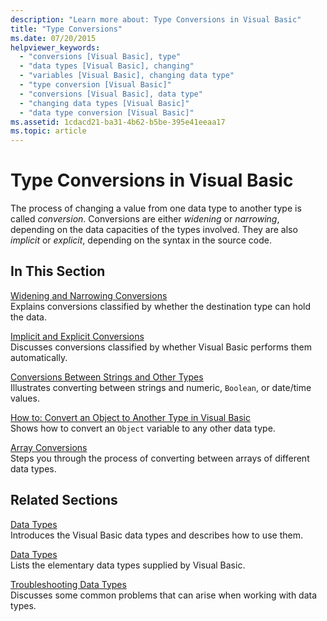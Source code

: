 ```yaml
---
description: "Learn more about: Type Conversions in Visual Basic"
title: "Type Conversions"
ms.date: 07/20/2015
helpviewer_keywords: 
  - "conversions [Visual Basic], type"
  - "data types [Visual Basic], changing"
  - "variables [Visual Basic], changing data type"
  - "type conversion [Visual Basic]"
  - "conversions [Visual Basic], data type"
  - "changing data types [Visual Basic]"
  - "data type conversion [Visual Basic]"
ms.assetid: 1cdacd21-ba31-4b62-b5be-395e41eeaa17
ms.topic: article
---
```

# Type Conversions in Visual Basic

The process of changing a value from one data type to another type is called *conversion*. Conversions are either *widening* or *narrowing*, depending on the data capacities of the types involved. They are also *implicit* or *explicit*, depending on the syntax in the source code.  
  
## In This Section  

 [Widening and Narrowing Conversions](widening-and-narrowing-conversions.md)  
 Explains conversions classified by whether the destination type can hold the data.  
  
 [Implicit and Explicit Conversions](implicit-and-explicit-conversions.md)  
 Discusses conversions classified by whether Visual Basic performs them automatically.  
  
 [Conversions Between Strings and Other Types](conversions-between-strings-and-other-types.md)  
 Illustrates converting between strings and numeric, `Boolean`, or date/time values.  
  
 [How to: Convert an Object to Another Type in Visual Basic](how-to-convert-an-object-to-another-type.md)  
 Shows how to convert an `Object` variable to any other data type.  
  
 [Array Conversions](array-conversions.md)  
 Steps you through the process of converting between arrays of different data types.  
  
## Related Sections  

 [Data Types](index.md)  
 Introduces the Visual Basic data types and describes how to use them.  
  
 [Data Types](../../../language-reference/data-types/index.md)  
 Lists the elementary data types supplied by Visual Basic.  
  
 [Troubleshooting Data Types](troubleshooting-data-types.md)  
 Discusses some common problems that can arise when working with data types.
